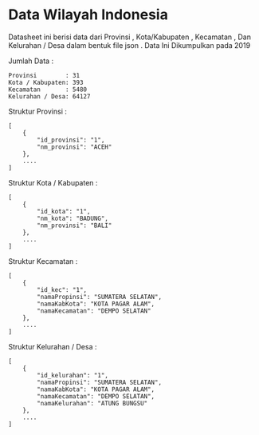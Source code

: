 
# Data Wilayah Indonesia


Datasheet ini berisi data dari Provinsi , Kota/Kabupaten , Kecamatan , Dan Kelurahan / Desa dalam bentuk file json . Data Ini Dikumpulkan pada 2019

Jumlah Data :

    Provinsi		: 31
    Kota / Kabupaten: 393
    Kecamatan		: 5480
    Kelurahan / Desa: 64127

Struktur  Provinsi :

    [
        {
            "id_provinsi": "1",
            "nm_provinsi": "ACEH"
        },
        ....
    ]

Struktur  Kota / Kabupaten :

    [
        {
            "id_kota": "1",
            "nm_kota": "BADUNG",
            "nm_provinsi": "BALI"
        },
        ....
    ]

Struktur  Kecamatan :

    [
        {
            "id_kec": "1",
            "namaPropinsi": "SUMATERA SELATAN",
            "namaKabKota": "KOTA PAGAR ALAM",
            "namaKecamatan": "DEMPO SELATAN"
        },
        ....
    ]
Struktur  Kelurahan  / Desa :

    [
        {
            "id_kelurahan": "1",
            "namaPropinsi": "SUMATERA SELATAN",
            "namaKabKota": "KOTA PAGAR ALAM",
            "namaKecamatan": "DEMPO SELATAN",
            "namaKelurahan": "ATUNG BUNGSU"
        },
        ....
    ]